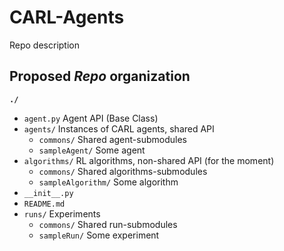 # CARL-Agents #

Repo description

## Proposed _Repo_ organization ##

**`./`**
+ `agent.py` Agent API (Base Class)
+ `agents/` Instances of CARL agents, shared API
  + `commons/` Shared agent-submodules 
  + `sampleAgent/` Some agent
+ `algorithms/` RL algorithms, non-shared API (for the moment)
  + `commons/` Shared algorithms-submodules 
  + `sampleAlgorithm/` Some algorithm
+ `__init__.py`
+ `README.md`
+ `runs/` Experiments
  + `commons/` Shared run-submodules 
  + `sampleRun/` Some experiment
